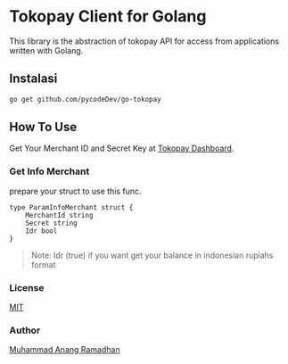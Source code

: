 # Tokopay Client for Golang

This library is the abstraction of tokopay API for access from applications written with Golang.

## Instalasi

```bash
go get github.com/pycodeDev/go-tokopay
```

## How To Use
Get Your Merchant ID and Secret Key at [Tokopay Dashboard](https://dash.tokopay.id/pengaturan/secret-key).

### Get Info Merchant
prepare your struct to use this func.
```golang
type ParamInfoMerchant struct {
    MerchantId string
    Secret string
    Idr bool
}
```

> Note:
> Idr (true) if you want get your balance in indonesian rupiahs format
<!-- 
```js
const tokovoucher = require('tokovoucher');
const client = new tokovoucher("YOUR MERCHANT ID","YOUR SECRET");
```

### Get Info Merchant
```js
let saldo = await client.cekSaldo();
```

### Simple Order 

```js
let trx = await client.transaksi(refId, kodeProduk, tujuan, serverId);
```

> Note:
> RefID adalah kode transaksi unik kamu yang di generate secara acak -->

### License

[MIT](https://github.com/aripadrian/tokovoucher/blob/master/LICENSE)

### Author

[Muhammad Anang Ramadhan](mailto:muhammadanangr@gmail.com)